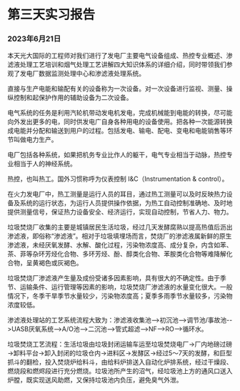 # 第三天实习报告

### 2023年6月21日

本天光大国际的工程师对我们进行了发电厂主要电气设备组成、热控专业概述、渗滤液处理工艺培训和烟气处理工艺讲解四大知识体系的详细介绍，同时带领我们参观了发电厂数据监测处理中心和渗滤液处理系统。

直接与生产电能和输配有关的设备称为一次设备。对一次设备进行监视、测量、操纵控制和起保护作用的辅助设备为二次设备。

电气系统的任务是利用汽轮机带动发电机发电，完成机械能到电能的转换，尽可能向外发出更多的电，同时供发电广自身各种用电的设备使用。把各种一次能源转换成电能并分配和输送到用户的过程。包括发电、输电、配电、变电和电能销售等环节叫做电力生产。

电厂包括各种系统，如果把机务专业比作人的躯干，电气专业相当于动脉，热控专业相当于人的神经系统。

热控，也叫热工。国外习惯称呼为仪表控制 I&C（Instrumentation & control）。

在火力发电厂中，热工测量是运行人员的耳目，通过热工测量可以及时反映热力设备及系统的运行状态，为运行人员提供操作依据，为热工自动控制准确地、及时地提供测量信号，保证热力设备安全、经济运行，实现自动控制，节省人力、物力。

垃圾焚烧厂收集的主要是城镇居民生活垃圾，经过几天发酵腐熟以提高热值后沥出渗滤液，即俗称“渗滤液”。相对于垃圾填埋场而言，焚烧厂的渗滤液属新鲜的原生渗滤液，未经厌氧发酵、水解、酸化过程，污染物浓度高、成分复杂，内含如苯、茶、菲等杂环芳烃化合物、多环芳烃、酚、醇类化合物、苯胺类化合物等难降解化合物，呈黄褐色或灰褐色。

垃圾焚烧厂渗滤液产生量及成份受诸多因素影响，具有很大的不确定性。由于季节、运输条件、运行管理等因素的影响，垃圾焚烧厂渗滤液的水量变化很大。一般情况下，冬季干旱季节水量较少，污染物浓度高；夏季多雨季节水量较多，污染物浓度较低。

渗滤液处理站的工艺系统流程大致为：渗滤液收集池-->初沉池-->调节池/事故池-->UASB厌氧系统-->A/O池-->二沉池-->管式超滤-->NF-->RO-->循环水。

垃圾焚烧工艺流程：生活垃圾由垃圾封闭运输车运至垃圾焚烧电厂→厂内地磅过磅→卸料平台→卸入封闭的垃圾仓内→进料区→发酵区→经过5～7天的发酵，和巨型抓斗的翻检，投入焚烧炉给料斗，由给料炉排送入自动化炉排系统，经过干燥段、燃烧段和燃烬段进行充分燃烧。垃圾池所产生的沼气，经垃圾池上方的通风口送入炉膛，既实现送风助燃，又保持垃圾池内负压，避免臭气外泄。